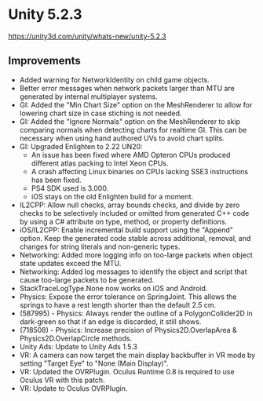 # Unity 5.2.3
https://unity3d.com/unity/whats-new/unity-5.2.3

## Improvements

<ul>
<li>Added warning for NetworkIdentity on child game objects.</li>
<li>Better error messages when network packets larger than MTU are generated by internal multiplayer systems.</li>
<li>GI: Added the "Min Chart Size" option on the MeshRenderer to allow for lowering chart size in case stiching is not needed.</li>
<li>GI: Added the "Ignore Normals" option on the MeshRenderer to skip comparing normals when detecting charts for realtime GI. This can be necessary when using hand authored UVs to avoid chart splits.</li>
<li>GI: Upgraded Enlighten to 2.22 UN20: 
<ul>
<li>An issue has been fixed where AMD Opteron CPUs produced different atlas packing to Intel Xeon CPUs.</li>
<li>A crash affecting Linux binaries on CPUs lacking SSE3 instructions has been fixed.</li>
<li>PS4 SDK used is 3.000.</li>
<li>iOS stays on the old Enlighten build for a moment.</li>
</ul></li>
<li>IL2CPP: Allow null checks, array bounds checks, and divide by zero checks to be selectively included or omitted from generated C++ code by using a C# attribute on type, method, or property definitions.</li>
<li>iOS/IL2CPP:   Enable incremental build support using the "Append" option. Keep the generated code stable across additional, removal, and changes for string literals and non-generic types.</li>
<li>Networking:   Added more logging info on too-large packets when object state updates exceed the MTU.</li>
<li>Networking: Added log messages to identify the object and script that cause too-large packets to be generated.</li>
<li>StackTraceLogType.None now works on iOS and Android.</li>
<li>Physics:  Expose the error tolerance on SpringJoint. This allows the springs to have a rest length shorter than the default 2.5 cm.</li>
<li>(587995) - Physics:   Always render the outline of a PolygonCollider2D in dark-green so that if an edge is discarded, it still shows.</li>
<li>(718508) -  Physics:  Increase precision of Physics2D.OverlapArea &amp; Physics2D.OverlapCircle methods.</li>
<li>Unity Ads:    Update to Unity Ads 1.5.3</li>
<li>VR:   A camera can now target the main display backbuffer in VR mode by setting "Target Eye" to "None (Main Display)".</li>
<li>VR:   Updated the OVRPlugin. Oculus Runtime 0.8 is required to use Oculus VR with this patch.</li>
<li>VR:   Update to Oculus OVRPlugin.</li>
</ul>

